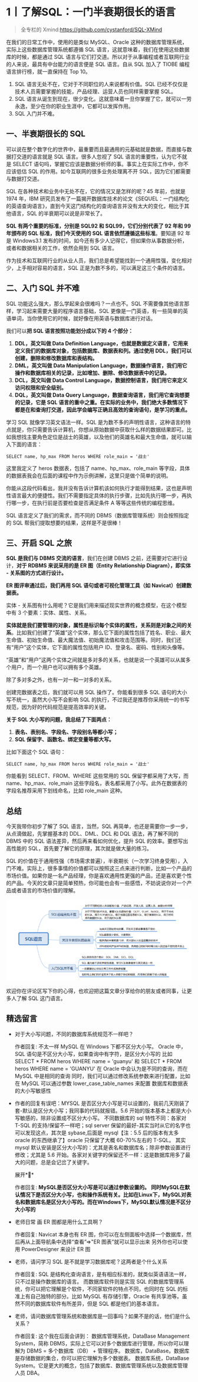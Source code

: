 # 1丨了解SQL：一门半衰期很长的语言

> 全专栏的 Xmind:https://github.com/cystanford/SQL-XMind

在我们的日常工作中，使用的是类似 MySQL、Oracle 这种的数据库管理系统，实际上这些数据库管理系统都遵循 SQL 语言，这就意味着，我们在使用这些数据库的时候，都是通过 SQL 语言与它们打交道。所以对于从事编程或者互联网行业的人来说，最具有中台能力的语言便是 SQL 语言。自从 SQL 加入了 TIOBE 编程语言排行榜，就一直保持在 Top 10。

1. SQL 语言无处不在，它对于不同职位的人来说都有价值。SQL 已经不仅仅是技术人员需要掌握的技能，产品经理、运营人员也同样需要掌握 SQL。
2. SQL 语言从诞生到现在，很少变化。这就意味着一旦你掌握了它，就可以一劳永逸，至少在你的职业生涯中，它都可以发挥作用。
3. SQL 入门并不难。

## 一、半衰期很长的 SQL

可以说在整个数字化的世界中，最重要而且最通用的元基础就是数据，而直接与数据打交道的语言就是 SQL 语言。很多人忽视了 SQL 语言的重要性，认为它不就是 SELECT 语句吗，掌握它应该是数据分析师的事。事实上在实际工作中，你不应该低估 SQL 的作用。如今互联网的很多业务处理离不开 SQL，因为它们都需要与数据打交道。

SQL 在各种技术和业务中无处不在，它的情况又是怎样的呢？45 年前，也就是 1974 年，IBM 研究员发布了一篇揭开数据库技术的论文《SEQUEL：一门结构化的英语查询语言》，直到今天这门结构化的查询语言并没有太大的变化，相比于其他语言，SQL 的半衰期可以说是非常长了。

**SQL 有两个重要的标准，分别是 SQL92 和 SQL99，它们分别代表了 92 年和 99 年颁布的 SQL 标准，我们今天使用的 SQL 语言依然遵循这些标准**。要知道 92 年是 Windows3.1 发布的时间，如今还有多少人记得它，但如果你从事数据分析，或者和数据相关的工作，依然会用到 SQL 语言。

作为技术和互联网行业的从业人员，我们总是希望能找到一个通用性强，变化相对少，上手相对容易的语言，SQL 正是为数不多的，可以满足这三个条件的语言。

## 二、入门 SQL 并不难

SQL 功能这么强大，那么学起来会很难吗？一点也不。SQL 不需要像其他语言那样，学习起来需要大量的程序语言基础，SQL 更像是一门英语，有一些简单的英语单词，当你使用它的时候，就好像在用英语与数据库进行对话。

我们可以**把 SQL 语言按照功能划分成以下的 4 个部分：**

1. **DDL，英文叫做 Data Definition Language，也就是数据定义语言，它用来定义我们的数据库对象，包括数据库、数据表和列。通过使用 DDL，我们可以创建，删除和修改数据库和表结构。**
2. **DML，英文叫做 Data Manipulation Language，数据操作语言，我们用它操作和数据库相关的记录，比如增加、删除、修改数据表中的记录。**
3. **DCL，英文叫做 Data Control Language，数据控制语言，我们用它来定义访问权限和安全级别。**
4. **DQL，英文叫做 Data Query Language，数据查询语言，我们用它查询想要的记录，它是 SQL 语言的重中之重。在实际的业务中，我们绝大多数情况下都是在和查询打交道，因此学会编写正确且高效的查询语句，是学习的重点。**

学习 SQL 就像学习英文语法一样。SQL 是为数不多的声明性语言，这种语言的特点就是，你只需要告诉计算机，你想从原始数据中获取什么样的数据结果即可。比如我想找主要角色定位是战士的英雄，以及他们的英雄名和最大生命值，就可以输入下面的语言：

```mysql
SELECT name, hp_max FROM heros WHERE role_main = '战士'
```

这里我定义了 heros 数据表，包括了 name、hp_max、role_main 等字段，具体的数据表我会在后面的课程中作为示例讲解，这里只是做个简单的说明。

你能从这段代码看出，我并没有告诉计算机该如何执行才能得到结果，这也是声明性语言最大的便捷性。我们不需要指定具体的执行步骤，比如先执行哪一步，再执行哪一步，在执行前是否要检查是否满足条件 A 等等这些传统的编程思维。

SQL 语言定义了我们的需求，而不同的 DBMS（数据库管理系统）则会按照指定的 SQL 帮我们提取想要的结果，这样是不是很棒！

## 三、开启 SQL 之旅

**SQL 是我们与 DBMS 交流的语言**，我们在创建 DBMS 之前，还需要对它进行设计，**对于 RDBMS 来说采用的是 ER 图（Entity Relationship Diagram），即实体 - 关系图的方式进行设计。**

**ER 图评审通过后，我们再用 SQL 语句或者可视化管理工具（如 Navicat）创建数据表。**

实体 - 关系图有什么用呢？它是我们用来描述现实世界的概念模型，在这个模型中有 3 个要素：实体、属性、关系。

**实体就是我们要管理的对象，属性是标识每个实体的属性，关系则是对象之间的关系**。比如我们创建了“英雄”这个实体，那么它下面的属性包括了姓名、职业、最大生命值、初始生命值、最大魔法值、初始魔法值和攻击范围等。同时，我们还有“用户”这个实体，它下面的属性包括用户 ID、登录名、密码、性别和头像等。

“英雄”和“用户”这两个实体之间就是多对多的关系，也就是说一个英雄可以从属多个用户，而一个用户也可以拥有多个英雄。

除了多对多之外，也有一对一和一对多的关系。

创建完数据表之后，我们就可以用 SQL 操作了。你能看到很多 SQL 语句的大小写不统一，虽然大小写不会影响 SQL 的执行，不过我还是推荐你采用统一的书写规范，因为好的代码规范是提高效率的关键。

**关于 SQL 大小写的问题，我总结了下面两点：**

1. **表名、表别名、字段名、字段别名等都小写；**
2. **SQL 保留字、函数名、绑定变量等都大写。**

比如下面这个 SQL 语句：

```mysql
SELECT name, hp_max FROM heros WHERE role_main = '战士'
```

你能看到 SELECT、FROM、WHERE 这些常用的 SQL 保留字都采用了大写，而 name、hp_max、role_main 这些字段名，表名都采用了小写。此外在数据表的字段名推荐采用下划线命名，比如 role_main 这种。

## 总结

今天我带你初步了解了 SQL 语言，当然，SQL 再简单，也还是需要你一步一步，从点滴做起，先掌握基本的 DDL、DML、DCL 和 DQL 语法，再了解不同的 DBMS 中的 SQL 语法差异，然后再来看如何优化，提升 SQL 的效率。要想写出高性能的 SQL，首先要了解它的原理，其次就是做大量的练习。

SQL 的价值在于通用性强（市场需求普遍），半衰期长（一次学习终身受用），入门不难。实际上，很多事情的价值都可以按照这三点来进行判断，比如一个产品的市场价值。如果你是一名产品经理，你是喜欢通用性更强的产品，还是喜欢更个性的产品。今天的文章只是简单预热，你可能也会有一些感悟，不妨说说你对一个产品或者语言的市场价值的理解。

![image-20220906234033830](1%E4%B8%A8%E4%BA%86%E8%A7%A3SQL%EF%BC%9A%E4%B8%80%E9%97%A8%E5%8D%8A%E8%A1%B0%E6%9C%9F%E5%BE%88%E9%95%BF%E7%9A%84%E8%AF%AD%E8%A8%80.resource/image-20220906234033830.png)

欢迎你在评论区写下你的心得，也欢迎把这篇文章分享给你的朋友或者同事，让更多人了解 SQL 这门语言。

## 精选留言

- 对于大小写问题，不同的数据库系统规范不一样吧？

  作者回复: 不太一样
  MySQL 在 Windows 下都不区分大小写。
  Oracle 中，SQL 语句是不区分大小写，如果查询中有字符，是区分大小写的
  比如 SELECT * FROM heros WHERE name = 'guanyu'
  和 SELECT * FROM heros WHERE name = 'GUANYU'
  在 Oracle 中会认为是不同的查询，而在 MySQL 中是相同的查询
  同时，我们可以通过修改系统参数来进行配置，比如在 MySQL 可以通过参数 lower_case_table_names 来配置
  数据库和数据表的大小写敏感性
  
- 作者的回复有误吧：MYSQL 是否区分大小写是可以设置的，我前几天刚装了套-默认是区分大小写；我同事的代码就报错。5.6 开始的版本基本上都是大小写敏感的，除非设置成不区分大小写。
  不同数据库的 sql 特性不同：各家对 T-SQL 的支持/保留不一样吧；sql server 保留的最好-其实当时从它的名字也可以发现这点，其次是 sybase,后面是 mysql【注：5.5 后的版本有太多 oracle 的东西继承了】oracle 只保留了大概 60-70%左右的 T-SQL。
  其实 mysql 默认安装是区分大小写的：尤其是表名和数据库名；除非参数设置进行修改；尤其是 5.6 开始。各家对关键字的保留还不一样：这是数据库用多了最大的问题，总是会记岔了关键字。

  展开**

  作者回复: **MySQL是否区分大小写是可以通过参数设置的。**
  **同时MySQL在默认情况下是否区分大小写，也和操作系统有关。比如在Linux下，MySQL对表名和数据库名是区分大小写的。而在Windows下，MySQL默认情况是不区分大小写的**
  
- 老师日常 画 ER 图都是用什么工具啊？

  作者回复: Navicat 本身也有 ER 图，你可以在左侧面板中选择一个数据库，然后再从上面导航条中选择“查看”=>"ER 图表”就可以显示出来
  另外你也可以使用 PowerDesigner 来设计 ER 图

  

- 老师，请问学习 SQL 是不就是学习数据库呢？这两者是个什么关系

  作者回复: SQL 是结构化查询语言，是有相应标准的，就类似英语语法一样，只不过是操作数据库的语言。
  而数据库软件则是实现 SQL 的数据库管理系统，你可以把它理解是个软件，不同家软件的特点不同，也同时在 SQL 的标准上有自己独特的部分。比如 MySQL 有存储引擎，Oracle 有共享池等。虽然不同的数据库软件有所差异，但是 SQL 都是他们的基本语言。
  
- 老师，请问数据库管理系统和数据库是一回事吗？如果不是的话，他们是什么关系？

  作者回复: 这个我在后面会讲到：
数据库管理系统，DataBase Management System，简称 DBMS，实际上它可以对多个数据库进行管理，所以你可以理解为 DBMS = 多个数据库（DB） + 管理程序。
  数据库，DataBase。数据库是存储数据的集合，你可以把它理解为多个数据表。
数据库系统，DataBase System。它是更大的概念，包括了数据库、数据库管理系统以及数据库管理人员 DBA。
